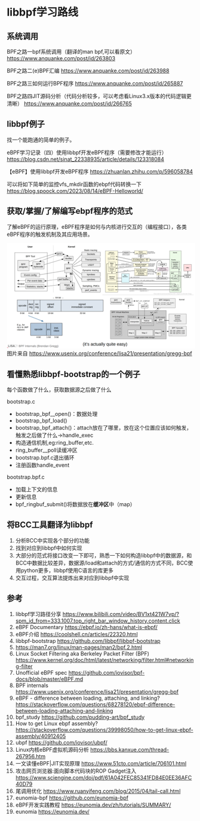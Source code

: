 # libbpf学习路线
## 系统调用

BPF之路一bpf系统调用（翻译的man bpf,可以看原文）
https://www.anquanke.com/post/id/263803

BPF之路二(e)BPF汇编
https://www.anquanke.com/post/id/263988

BPF之路三如何运行BPF程序
https://www.anquanke.com/post/id/265887

BPF之路四JIT源码分析（代码分析较多，可以考虑看Linux3.x版本的代码逻辑更清晰）
https://www.anquanke.com/post/id/266765

## libbpf例子
找一个能跑通的简单的例子。

eBPF学习记录（四）使用libbpf开发eBPF程序（需要修改才能运行）
https://blog.csdn.net/sinat_22338935/article/details/123318084

【eBPF】使用libbpf开发eBPF程序
https://zhuanlan.zhihu.com/p/596058784

可以将如下简单的监控vfs_mkdir函数的ebpf代码转换一下
https://blog.spoock.com/2023/08/14/eBPF-Helloworld/

## 获取/掌握/了解编写ebpf程序的范式
了解eBPF的运行原理，eBPF程序是如何与内核进行交互的（编程接口），各类eBPF程序的触发机制及其应用场景。

![bpf_internals](image-7.png)
图片来自 https://www.usenix.org/conference/lisa21/presentation/gregg-bpf


## 看懂熟悉libbpf-bootstrap的一个例子

每个函数做了什么，获取数据源之后做了什么

bootstrap.c
- bootstrap_bpf__open()：数据处理
- bootstrap_bpf_load() 
- bootstrap_bpf_attach()：attach放在了哪里，放在这个位置应该如何触发，触发之后做了什么->handle_exec
- 构造通信机制,eg:ring_buffer,etc.
- ring_buffer__poll读缓冲区 
- bootstrap.bpf.c退出循环
- 注册函数handle_event

bootstrap.bpf.c
- 加载上下文的信息
- 更新信息
- bpf_ringbuf_submit()将数据放在**缓冲区**中（map）

## 将BCC工具翻译为libbpf
1. 分析BCC中实现各个部分的功能
2. 找到对应到libbpf中如何实现
3. 大部分的范式将接口改变一下即可，熟悉一下如何构造libbpf中的数据源，和BCC中数据比较差异，数据源/load和attach的方式/通信的方式不同，BCC使用python更多，libbpf使用C语言的库更多
4. 交互过程，交互算法提炼出来对应到libbpf中实现


## 参考
1. libbpf学习路径分享
https://www.bilibili.com/video/BV1xt421W7vp/?spm_id_from=333.1007.top_right_bar_window_history.content.click
2. eBPF Documentary
https://ebpf.io/zh-hans/what-is-ebpf/
3. eBPF介绍 https://coolshell.cn/articles/22320.html
4. libbpf-bootstrap https://github.com/libbpf/libbpf-bootstrap
5. https://man7.org/linux/man-pages/man2/bpf.2.html
6. Linux Socket Filtering aka Berkeley Packet Filter (BPF) https://www.kernel.org/doc/html/latest/networking/filter.html#networking-filter
7. Unofficial eBPF spec https://github.com/iovisor/bpf-docs/blob/master/eBPF.md
8. BPF internals https://www.usenix.org/conference/lisa21/presentation/gregg-bpf
9. eBPF - difference between loading, attaching, and linking? https://stackoverflow.com/questions/68278120/ebpf-difference-between-loading-attaching-and-linking
10. bpf_study https://github.com/pudding-art/bpf_study
11. How to get Linux ebpf assembly? https://stackoverflow.com/questions/39998050/how-to-get-linux-ebpf-assembly/40912405
12. ubpf https://github.com/iovisor/ubpf/
13. Linux内核eBPF虚拟机源码分析 https://bbs.kanxue.com/thread-267956.htm
14. 一文读懂eBPF|JIT实现原理 https://www.51cto.com/article/706101.html
15. 攻击网页浏览器:面向脚本代码块的ROP Gadget注入 https://www.sciengine.com/doi/pdf/61A042FEC85341FD84E0EE36AFC40D79
16. 尾调用优化 https://www.ruanyifeng.com/blog/2015/04/tail-call.html
17. eunomia-bpf https://github.com/eunomia-bpf
18. eBPF开发实践教程 https://eunomia.dev/zh/tutorials/SUMMARY/
19. eunomia https://eunomia.dev/
